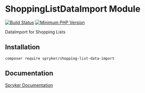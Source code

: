 # ShoppingListDataImport Module
[![Build Status](https://travis-ci.org/spryker/shopping-list-data-import.svg)](https://travis-ci.org/spryker/shopping-list-data-import)
[![Minimum PHP Version](https://img.shields.io/badge/php-%3E%3D%207.3-8892BF.svg)](https://php.net/)

DataImport for Shopping Lists

## Installation

```
composer require spryker/shopping-list-data-import
```

## Documentation

[Spryker Documentation](https://academy.spryker.com/developing_with_spryker/module_guide/modules.html)
